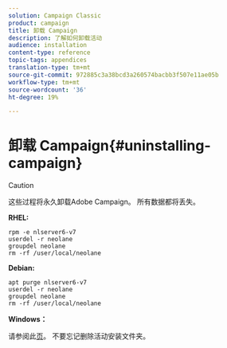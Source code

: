 ```yaml
---
solution: Campaign Classic
product: campaign
title: 卸载 Campaign
description: 了解如何卸载活动
audience: installation
content-type: reference
topic-tags: appendices
translation-type: tm+mt
source-git-commit: 972885c3a38bcd3a260574bacbb3f507e11ae05b
workflow-type: tm+mt
source-wordcount: '36'
ht-degree: 19%

---
```



# 卸载 Campaign{#uninstalling-campaign}

>[!CAUTION]
>
>这些过程将永久卸载Adobe Campaign。 所有数据都将丢失。

**RHEL:**

```
rpm -e nlserver6-v7
userdel -r neolane
groupdel neolane
rm -rf /user/local/neolane
```

**Debian:**

```
apt purge nlserver6-v7
userdel -r neolane
groupdel neolane
rm -rf /user/local/neolane
```

**Windows：**

请参阅此[页](../../migration/using/migrating-in-windows-for-adobe-campaign-7.md#deleting-and-cleansing-adobe-campaign-previous-version)。 不要忘记删除活动安装文件夹。
